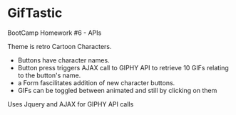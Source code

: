 # GifTastic
BootCamp Homework #6 - APIs 

Theme is retro Cartoon Characters.
- Buttons have character names.
- Button press triggers AJAX call to GIPHY API to retrieve 10 GIFs relating to the button's name.
- a Form fascilitates addition of new character buttons.
- GIFs can be toggled between animated and still by clicking on them

Uses Jquery and AJAX for GIPHY API calls

